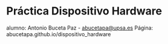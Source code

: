 # Práctica Dispositivo Hardware

 alumno: Antonio Buceta Paz - abucetapa@upsa.es
 Página: abucetapa.github.io/dispositivo_hardware

